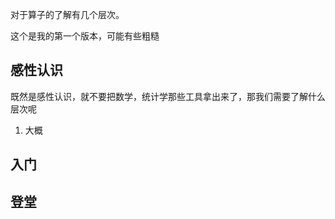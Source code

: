 对于算子的了解有几个层次。

这个是我的第一个版本，可能有些粗糙

## 感性认识
既然是感性认识，就不要把数学，统计学那些工具拿出来了，那我们需要了解什么层次呢

1. 大概

## 入门


## 登堂

